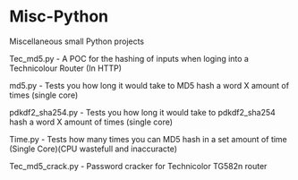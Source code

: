 # Misc-Python
Miscellaneous small Python projects

Tec_md5.py - A POC for the hashing of inputs when loging into a Technicolour Router (In HTTP)

md5.py - Tests you how long it would take to MD5 hash a word X amount of times (single core)

pdkdf2_sha254.py - Tests you how long it would take to pdkdf2_sha254 hash a word X amount of times (single core)

Time.py - Tests how many times you can MD5 hash in a set amount of time (Single Core)(CPU wastefull and inaccuracte)

Tec_md5_crack.py - Password cracker for Technicolor TG582n router
